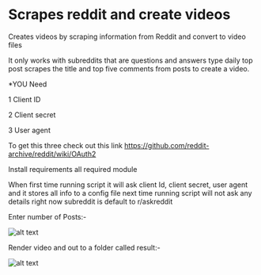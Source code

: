 # Scrapes reddit and create videos

Creates videos by scraping information from Reddit and convert to video files
 
It only works with subreddits that are questions and answers type daily top post scrapes the title and top five comments from posts to create a video.

*YOU Need 

1 Client ID

2 Client secret

3 User agent 

To get this three check out this link
https://github.com/reddit-archive/reddit/wiki/OAuth2

Install requirements all required module

When first time running script it will ask client Id, client secret, user agent and it stores all info to a config file next time running script will not ask any details right now subreddit is default to r/askreddit 

Enter number of Posts:-

![alt text](https://i.imgur.com/YmWkdaf.png)

Render video and out to a folder called result:-

![alt text](https://i.imgur.com/9vF3e69.png)


